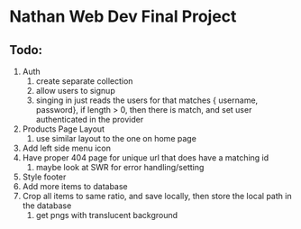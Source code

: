 # Nathan Web Dev Final Project



## Todo:

1. Auth
   1. create separate collection
   2. allow users to signup
   3. singing in just reads the users for that matches { username, password}, if length > 0, then there is match, and set user authenticated in the provider
2. Products Page Layout
   1. use similar layout to the one on home page
3. Add left side menu icon
4. Have proper 404 page for unique url that does have a matching id
   1. maybe look at SWR for error handling/setting
5. Style footer
6. Add more items to database
7. Crop all items to same ratio, and save locally, then store the local path in the database
   1. get pngs with translucent background

